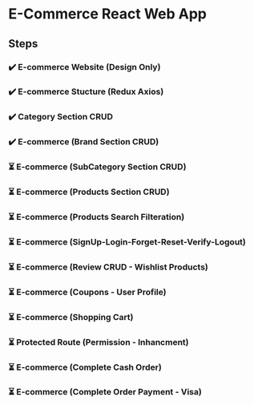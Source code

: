 # E-Commerce React Web App

## Steps

### ✔️ E-commerce Website (Design Only)

### ✔️ E-commerce Stucture (Redux Axios)

### ✔️ Category Section CRUD

### ✔️ E-commerce (Brand Section CRUD)

### ⏳ E-commerce (SubCategory Section CRUD)

### ⏳ E-commerce (Products Section CRUD)

### ⏳ E-commerce (Products Search Filteration)

### ⏳ E-commerce (SignUp-Login-Forget-Reset-Verify-Logout)

### ⏳ E-commerce (Review CRUD - Wishlist Products)

### ⏳ E-commerce (Coupons - User Profile)

### ⏳ E-commerce (Shopping Cart)

### ⏳ Protected Route (Permission - Inhancment)

### ⏳ E-commerce (Complete Cash Order)

### ⏳ E-commerce (Complete Order Payment - Visa)
